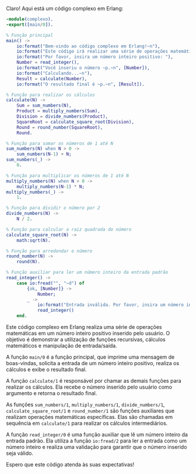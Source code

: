 Claro! Aqui está um código complexo em Erlang:

```erlang
-module(complexo).
-export([main/0]).

% Função principal
main() ->
    io:format("Bem-vindo ao código complexo em Erlang!~n"),
    io:format("Este código irá realizar uma série de operações matemáticas complexas.~n"),
    io:format("Por favor, insira um número inteiro positivo: "),
    Number = read_integer(),
    io:format("Você inseriu o número ~p.~n", [Number]),
    io:format("Calculando...~n"),
    Result = calculate(Number),
    io:format("O resultado final é ~p.~n", [Result]).

% Função para realizar os cálculos
calculate(N) ->
    Sum = sum_numbers(N),
    Product = multiply_numbers(Sum),
    Division = divide_numbers(Product),
    SquareRoot = calculate_square_root(Division),
    Round = round_number(SquareRoot),
    Round.

% Função para somar os números de 1 até N
sum_numbers(N) when N > 0 ->
    sum_numbers(N-1) + N;
sum_numbers(_) ->
    0.

% Função para multiplicar os números de 1 até N
multiply_numbers(N) when N > 0 ->
    multiply_numbers(N-1) * N;
multiply_numbers(_) ->
    1.

% Função para dividir o número por 2
divide_numbers(N) ->
    N / 2.

% Função para calcular a raiz quadrada do número
calculate_square_root(N) ->
    math:sqrt(N).

% Função para arredondar o número
round_number(N) ->
    round(N).

% Função auxiliar para ler um número inteiro da entrada padrão
read_integer() ->
    case io:fread("", "~d") of
        {ok, [Number]} ->
            Number;
        _ ->
            io:format("Entrada inválida. Por favor, insira um número inteiro positivo: "),
            read_integer()
    end.
```

Este código complexo em Erlang realiza uma série de operações matemáticas em um número inteiro positivo inserido pelo usuário. O objetivo é demonstrar a utilização de funções recursivas, cálculos matemáticos e manipulação de entrada/saída.

A função `main/0` é a função principal, que imprime uma mensagem de boas-vindas, solicita a entrada de um número inteiro positivo, realiza os cálculos e exibe o resultado final.

A função `calculate/1` é responsável por chamar as demais funções para realizar os cálculos. Ela recebe o número inserido pelo usuário como argumento e retorna o resultado final.

As funções `sum_numbers/1`, `multiply_numbers/1`, `divide_numbers/1`, `calculate_square_root/1` e `round_number/1` são funções auxiliares que realizam operações matemáticas específicas. Elas são chamadas em sequência em `calculate/1` para realizar os cálculos intermediários.

A função `read_integer/0` é uma função auxiliar que lê um número inteiro da entrada padrão. Ela utiliza a função `io:fread/2` para ler a entrada como um número inteiro e realiza uma validação para garantir que o número inserido seja válido.

Espero que este código atenda às suas expectativas!